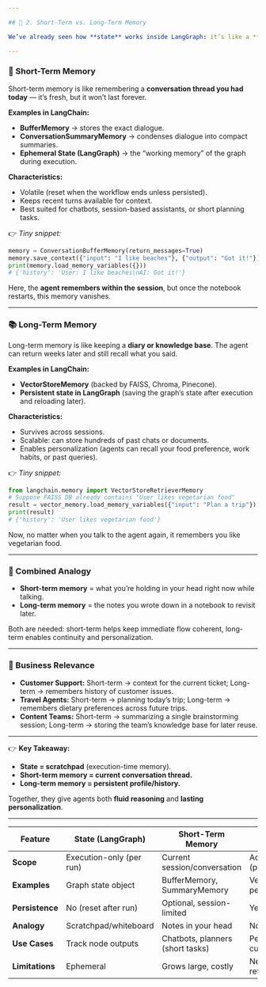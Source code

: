 ```yaml
---

## 🔹 2. Short-Term vs. Long-Term Memory

We’ve already seen how **state** works inside LangGraph: it’s like a **scratchpad during graph execution**. But for agents to feel *personalized* and *reliable*, we need to think about **short-term vs. long-term memory**.

---
```


### 🧠 Short-Term Memory

Short-term memory is like remembering a **conversation thread you had today** — it’s fresh, but it won’t last forever.

**Examples in LangChain:**

* **BufferMemory** → stores the exact dialogue.
* **ConversationSummaryMemory** → condenses dialogue into compact summaries.
* **Ephemeral State (LangGraph)** → the “working memory” of the graph during execution.

**Characteristics:**

* Volatile (reset when the workflow ends unless persisted).
* Keeps recent turns available for context.
* Best suited for chatbots, session-based assistants, or short planning tasks.

👉 *Tiny snippet:*

```python
memory = ConversationBufferMemory(return_messages=True)
memory.save_context({"input": "I like beaches"}, {"output": "Got it!"})
print(memory.load_memory_variables({})) 
# {'history': 'User: I like beaches\nAI: Got it!'}
```

Here, the **agent remembers within the session**, but once the notebook restarts, this memory vanishes.

---

### 📚 Long-Term Memory

Long-term memory is like keeping a **diary or knowledge base**. The agent can return weeks later and still recall what you said.

**Examples in LangChain:**

* **VectorStoreMemory** (backed by FAISS, Chroma, Pinecone).
* **Persistent state in LangGraph** (saving the graph’s state after execution and reloading later).

**Characteristics:**

* Survives across sessions.
* Scalable: can store hundreds of past chats or documents.
* Enables personalization (agents can recall your food preference, work habits, or past queries).

👉 *Tiny snippet:*

```python
from langchain.memory import VectorStoreRetrieverMemory
# Suppose FAISS DB already contains "User likes vegetarian food"
result = vector_memory.load_memory_variables({"input": "Plan a trip"})
print(result)  
# {'history': 'User likes vegetarian food'}
```

Now, no matter when you talk to the agent again, it remembers you like vegetarian food.

---

### 🔄 Combined Analogy

* **Short-term memory** = what you’re holding in your head right now while talking.
* **Long-term memory** = the notes you wrote down in a notebook to revisit later.

Both are needed: short-term helps keep immediate flow coherent, long-term enables continuity and personalization.

---

### 💼 Business Relevance

* **Customer Support:** Short-term → context for the current ticket; Long-term → remembers history of customer issues.
* **Travel Agents:** Short-term → planning today’s trip; Long-term → remembers dietary preferences across future trips.
* **Content Teams:** Short-term → summarizing a single brainstorming session; Long-term → storing the team’s knowledge base for later reuse.

---

👉 **Key Takeaway:**

* **State = scratchpad** (execution-time memory).
* **Short-term memory = current conversation thread.**
* **Long-term memory = persistent profile/history.**

Together, they give agents both **fluid reasoning** and **lasting personalization**.

---

| Feature         | **State (LangGraph)**    | **Short-Term Memory**            | **Long-Term Memory**              |
| --------------- | ------------------------ | -------------------------------- | --------------------------------- |
| **Scope**       | Execution-only (per run) | Current session/conversation     | Across sessions (persistent)      |
| **Examples**    | Graph state object       | BufferMemory, SummaryMemory      | VectorStoreMemory, persistent DB  |
| **Persistence** | No (reset after run)     | Optional, session-limited        | Yes, explicit storage             |
| **Analogy**     | Scratchpad/whiteboard    | Notes in your head               | Notebook/diary                    |
| **Use Cases**   | Track node outputs       | Chatbots, planners (short tasks) | Personalization, customer history |
| **Limitations** | Ephemeral                | Grows large, costly              | Needs DB setup + retrieval cost   |
